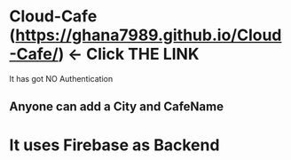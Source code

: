 # Cloud-Cafe (https://ghana7989.github.io/Cloud-Cafe/) <- Click THE LINK
It has got NO Authentication
## Anyone can add a City and CafeName
# It uses Firebase as Backend
